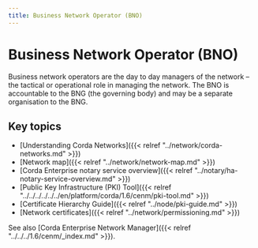 ```yaml
---
title: Business Network Operator (BNO)
---
```

# Business Network Operator (BNO)

Business network operators are the day to day managers of the network – the tactical or operational role in managing the network. The BNO is accountable to the BNG (the governing body) and may be a separate organisation to the BNG. 

## Key topics

* [Understanding Corda Networks]({{< relref "../network/corda-networks.md" >}})
* [Network map]({{< relref "../network/network-map.md" >}})
* [Corda Enterprise notary service overview]({{< relref "../notary/ha-notary-service-overview.md" >}})
* [Public Key Infrastructure (PKI) Tool]({{< relref "../../../../../../en/platform/corda/1.6/cenm/pki-tool.md" >}})
* [Certificate Hierarchy Guide]({{< relref "../node/pki-guide.md" >}})
* [Network certificates]({{< relref "../network/permissioning.md" >}})


See also [Corda Enterprise Network Manager]({{< relref "../../../1.6/cenm/_index.md" >}}).
